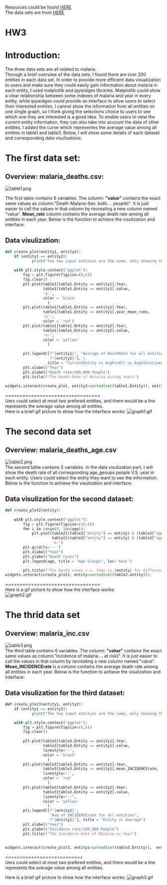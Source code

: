 
Resources could be found [HERE](https://github.com/Yifeng-T/Biostat823_HomeWork/tree/main/HW3)  
The data sets are from [HERE](https://github.com/rfordatascience/tidytuesday/tree/master/data/2018/2018-11-13)   
# HW3
  
# Introduction:
The three data sets are all related to malaria.  
Through a brief overview of the data sets, I found there are over 200 entities in each data set. In order to provide more efficient data visualization to users and make sure they could easily gain information about malaria in each entity, I used matplotlib and ipywidges libraries. Matplotlib could show a clear relationship between some indexes of malaria and year in every entity, while ipywidges could provide an interface to allow users to select their interested entities. I cannot show the information from all entities on one single graph, so I think giving the selections choice to users to see which one they are interested is a good idea. To enable users to view the current entity information, they can also take into account the data of other entities. I added the curve which representes the average value among all entities in table1 and table3. Below, I will show some details of each dataset and corresponding data visulizations. 
# The first data set:
## Overview: malaria_deaths.csv:
![table1.png](https://i.loli.net/2021/09/29/yjEiz7vYBUGw6QX.png)
  
  
The first table contains 6 variables. The column: **"value"** contains the exact same values as column:"Death-Malaria-Sex: both.... people)". It is just easier to call the values in that column by recreating a new column named "value". **Mean_rate** column contains the average death rate among all entities in each year. Below is the function to achieve the visulization and interface:
## Data visulization:  
```python
def create_plot(entity1, entity2):
    if (entity1 == entity2):
            print("The two input entities are the same, only showing the second input entity")
    
    with plt.style.context("ggplot"):
        fig = plt.figure(figsize=(8,6))
        fig.clear()
        plt.plot(table1[table1.Entity == entity1].Year,
                 table1[table1.Entity == entity1].value,
                 'o-',
                 color = 'black'
                   )
        plt.plot(table1[table1.Entity == entity1].Year,
                 table1[table1.Entity == entity1].year_mean_rate,
                 'o-',
                 color = 'red')
        plt.plot(table1[table1.Entity == entity2].Year,
                 table1[table1.Entity == entity2].value,
                 'o-',
                 color = 'yellow'
                   )
        
        plt.legend([f"{entity1}", "Average of DeathRate for all entities",\
                    f"{entity2}"], \
                   title = "CurrentEntity vs AvgForAll vs AvgInContinent")
        plt.xlabel("Year")
        plt.ylabel("Death rate/100,000 People")
        plt.title(f"The Death Rate of Malaria during Years")
        
widgets.interact(create_plot, entity1=sorted(set(table1.Entity)), entity2=sorted(set(table1.Entity)));
```  
=================================  
Uers could select at most two prefered entities, and there would be a line represents the average value among all entities.   
Here is a brief gif picture to show how the interface works:
![graph1.gif](https://i.loli.net/2021/09/30/9wMmYyN1vzaJg2B.gif)

# The second data set
## Overview: malaria_deaths_age.csv
![table2.png](https://i.loli.net/2021/09/29/BQWnalxXmfh3zuV.png)  
The second table contains 5 variables. In the data visulization part, I will show the death rate of all corresponding age_geoups people V.S. year in each entity. Users could select the entity they want to see the information. Below is the function to achieve the visulization and interface:
## Data visulization for the second dataset:
```python
def create_plot2(entity):
    
    with plt.style.context("ggplot"):
        fig = plt.figure(figsize=(10,6))
        for i in range(0, len(age)):
            plt.plot(table2[(table2["entity"] == entity) & (table2["age_group"] == age[i])].year,
                     table2[(table2["entity"] == entity) & (table2["age_group"] == age[i])].deaths,
                     'o-')
        plt.grid(ls='--')
        plt.xlabel("Year")
        plt.ylabel("Death Cases")
        plt.legend(age, title = "Age Groups", loc='best')

        plt.title(f"The Death cases v.s. Year in {entity} for different age groups")
widgets.interact(create_plot2, entity=sorted(set(table2.entity)));
```
=================================  
Here is a gif picture to show how the interface works:  
![graph2.gif](https://i.loli.net/2021/09/30/e1hSlIKJcauMtxQ.gif)

# The thrid data set
## Overview: malaria_inc.csv
![table3.png](https://i.loli.net/2021/09/29/e1ZjsMRhwKvCu5E.png)  
The third table contains 6 variables. The column: **"value"** contains the exact same values as column:"Incidence of malaria.... at risk)". It is just easier to call the values in that column by recreating a new column named "value". **Mean_INCIDENCErate** is a column contains the average death rate among all entities in each year. Below is the function to achieve the visulization and interface:
## Data visulization for the third dataset:
```python
def create_plot3(entity1, entity2):
    if (entity1 == entity2):
            print("The two input entities are the same, only showing the second input entity")

    with plt.style.context("ggplot"):
        fig = plt.figure(figsize=(8,6))
        fig.clear()
        
        plt.plot(table3[table3.Entity == entity1].Year,
                 table3[table3.Entity == entity1].value,
                 linestyle='-',
                 color = 'black'
                   )
        plt.plot(table3[table3.Entity == entity1].Year,
                 table3[table3.Entity == entity1].mean_INCIDENCErate,
                 linestyle=':',
                 color = 'red'
                   )
        plt.plot(table3[table3.Entity == entity2].Year,
                 table3[table3.Entity == entity2].value,
                 linestyle="--",
                 color = 'yellow'
                   )
        plt.legend([f"{entity1}", 
                    "Avg of INCIDENCErate for all entities",
                    f"{entity2}"], title = "Entity vs Average")
        plt.xlabel("Year")
        plt.ylabel("Incidence rate/100,000 People")
        plt.title(f"The Incidence Rate of Malaria vs Year")
        
        
widgets.interact(create_plot3, entity1=sorted(set(table3.Entity)),  entity2=sorted(set(table3.Entity)));
```
===========================  
Uers could select at most two prefered entities, and there would be a line represents the average value among all entities.   

Here is a brief gif picture to show how the interface works:
![graph3.gif](https://i.loli.net/2021/09/30/uGXjSnwpDNMEH7d.gif)
